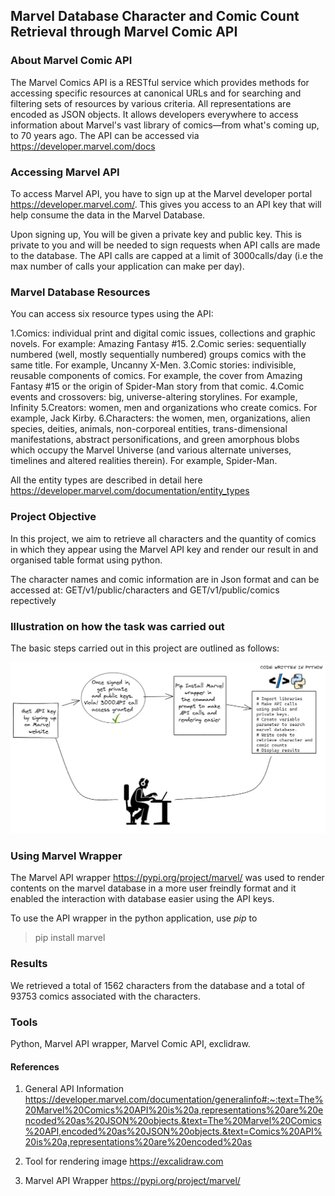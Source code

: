 ## Marvel Database Character and Comic Count Retrieval through Marvel Comic API

### About Marvel Comic API
The Marvel Comics API is a RESTful service which provides methods for accessing specific resources at canonical URLs and for searching and filtering sets of resources by various criteria. All representations are encoded as JSON objects.
It allows developers everywhere to access information about Marvel's vast library of comics—from what's coming up, to 70 years ago.
The API can be accessed via https://developer.marvel.com/docs

### Accessing Marvel API
To access Marvel API, you have to sign up at the Marvel developer portal https://developer.marvel.com/. This gives you access to an API key that will help consume the data in the Marvel Database.

Upon signing up, You will be given a private key and public key. This is private to you and will be needed to sign requests when API calls are made to the database. The API calls are capped at a limit of 3000calls/day (i.e the max number of calls your application can make per day).

### Marvel Database Resources
You can access six resource types using the API:

1.Comics: individual print and digital comic issues, collections and graphic novels. For example: Amazing Fantasy #15.
2.Comic series: sequentially numbered (well, mostly sequentially numbered) groups comics with the same title. For example, Uncanny X-Men.
3.Comic stories: indivisible, reusable components of comics. For example, the cover from Amazing Fantasy #15 or the origin of Spider-Man story from that comic.
4.Comic events and crossovers: big, universe-altering storylines. For example, Infinity
5.Creators: women, men and organizations who create comics. For example, Jack Kirby.
6.Characters: the women, men, organizations, alien species, deities, animals, non-corporeal entities, trans-dimensional manifestations, abstract personifications, and green amorphous blobs which occupy the Marvel Universe (and various alternate universes, timelines and altered realities therein). For example, Spider-Man.

All the entity types are described in detail here https://developer.marvel.com/documentation/entity_types

### Project Objective

In this project, we aim to retrieve all characters and the quantity of comics in which they appear using the Marvel API key and render our result in and organised table format using python.

The character names and comic information are in Json format and can be accessed at: GET/v1/public/characters and  GET/v1/public/comics repectively

### Illustration on how the task was carried out

The basic steps carried out in this project are outlined as follows:

![My Image](Marvel%20datatask%20Story.png)

### Using Marvel Wrapper

The Marvel API wrapper https://pypi.org/project/marvel/ was used to render contents on the marvel database in a more user freindly format and it enabled the interaction with database easier using the API keys.

To use the API wrapper in the python application, use *pip* to 
> pip install marvel

### Results

We retrieved a total of 1562 characters from the database and a total of 93753 comics associated with the characters.

### Tools
Python, Marvel API wrapper, Marvel Comic API, exclidraw.



#### References
1. General API Information https://developer.marvel.com/documentation/generalinfo#:~:text=The%20Marvel%20Comics%20API%20is%20a,representations%20are%20encoded%20as%20JSON%20objects.&text=The%20Marvel%20Comics%20API,encoded%20as%20JSON%20objects.&text=Comics%20API%20is%20a,representations%20are%20encoded%20as

2. Tool for rendering image 
https://excalidraw.com

3. Marvel API Wrapper
https://pypi.org/project/marvel/

